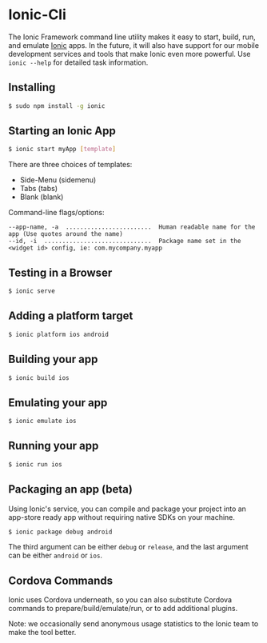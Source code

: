 Ionic-Cli
=========

The Ionic Framework command line utility makes it easy to start, build, run, and emulate [Ionic](http://ionicframework.com/) apps. In the future, it will also have support for our mobile development services and tools that make Ionic even more powerful. Use `ionic --help` for detailed task information.

## Installing

```bash
$ sudo npm install -g ionic
```

## Starting an Ionic App

```bash
$ ionic start myApp [template]
```

There are three choices of templates:

* Side-Menu (sidemenu)
* Tabs (tabs)
* Blank (blank)

Command-line flags/options:

    --app-name, -a  ........................  Human readable name for the app (Use quotes around the name)
    --id, -i  ..............................  Package name set in the <widget id> config, ie: com.mycompany.myapp


## Testing in a Browser

```bash
$ ionic serve
```


## Adding a platform target

```bash
$ ionic platform ios android
```

## Building your app

```bash
$ ionic build ios
```

## Emulating your app

```bash
$ ionic emulate ios
```

## Running your app

```bash
$ ionic run ios
```


## Packaging an app (beta)

Using Ionic's service, you can compile and package your project into an app-store ready app without
requiring native SDKs on your machine.

```bash
$ ionic package debug android
```

The third argument can be either `debug` or `release`, and the last argument can be either `android` or `ios`.


## Cordova Commands

Ionic uses Cordova underneath, so you can also substitute Cordova commands to prepare/build/emulate/run, or to add additional plugins.

Note: we occasionally send anonymous usage statistics to the Ionic team to make the tool better.
